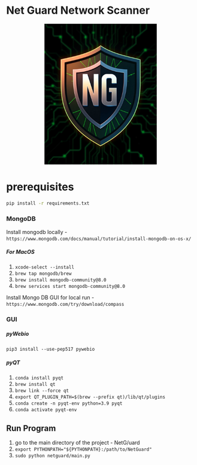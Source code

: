 # Net Guard Network Scanner
<div style="text-align: center;">
    <img src="Images/icon.png" alt="My Image" width="300"/>
</div>

# prerequisites
```bash
pip install -r requirements.txt
```



### MongoDB

Install mongodb locally - ``` https://www.mongodb.com/docs/manual/tutorial/install-mongodb-on-os-x/ ```

##### For MacOS

1. ```xcode-select --install```
2. ```brew tap mongodb/brew```
3. ```brew install mongodb-community@8.0```
4. ```brew services start mongodb-community@8.0```

Install Mongo DB GUI for local run - ``` https://www.mongodb.com/try/download/compass ```


### GUI
##### pyWebio

```pip3 install --use-pep517 pywebio```

##### pyQT

1. ```conda install pyqt```
2. ```brew install qt```
3. ```brew link --force qt```
3. ```export QT_PLUGIN_PATH=$(brew --prefix qt)/lib/qt/plugins```
4. ```conda create -n pyqt-env python=3.9 pyqt```
5. ```conda activate pyqt-env```

## Run Program
1. go to the main directory of the project - NetG/uard
2. ```export PYTHONPATH="${PYTHONPATH}:/path/to/NetGuard"```
2. ```sudo python netguard/main.py```





